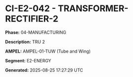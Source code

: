 # CI-E2-042 - TRANSFORMER-RECTIFIER-2

**Phase:** 04-MANUFACTURING

**Description:** TRU 2

**AMPEL:** AMPEL-01-TUW (Tube and Wing)

**Segment:** E2-ENERGY

**Generated:** 2025-08-25 17:27:29 UTC

